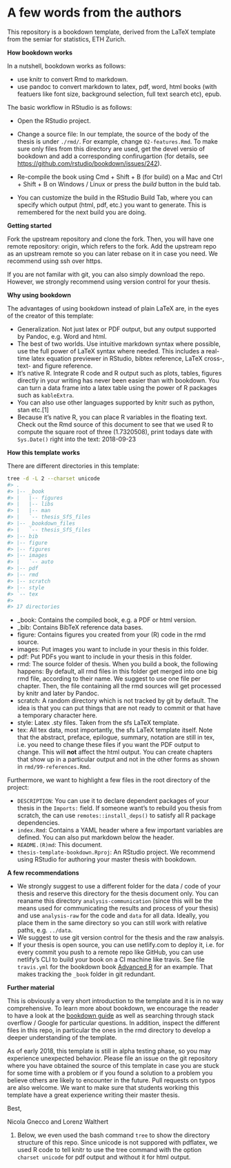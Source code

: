 
<!-- README.md is generated from README.Rmd. Please edit that file -->

# A few words from the authors

This repository is a bookdown template, derived from the LaTeX template
from the semiar for statistics, ETH Zurich.

**How bookdown works**

In a nutshell, bookdown works as follows:

  - use knitr to convert Rmd to markdown.
  - use pandoc to convert markdown to latex, pdf, word, html books (with
    featuers like font size, background selection, full text search
    etc), epub.

The basic workflow in RStudio is as follows:

  - Open the RStudio project.
  - Change a source file: In our template, the source of the body of the
    thesis is under `./rmd/`. For example, change `02-features.Rmd`. To
    make sure only files from this directory are used, get the devel
    versio of bookdown and add a corresponding confirugartion (for
    details, see <https://github.com/rstudio/bookdown/issues/242>).

  - Re-compile the book using Cmd + Shift + B (for build) on a Mac and
    Ctrl + Shift + B on Windows / Linux or press the *build* button in 
    the buld tab.

  - You can customize the build in the RStudio Build Tab, where you can
    specify which output (html, pdf, etc.) you want to generate. This is
    remembered for the next build you are doing.

**Getting started**

Fork the upstream repository and clone the fork. Then, you will have one
remote repository: origin, which refers to the fork. Add the upstream
repo as an upstream remote so you can later rebase on it in case you
need. We recommend using ssh over https.

If you are not familar with git, you can also simply download the repo.
However, we strongly recommend using version control for your thesis.

**Why using bookdown**

The advantages of using bookdown instead of plain LaTeX are, in the eyes
of the creator of this template:

  - Generalization. Not just latex or PDF output, but any output
    supported by Pandoc, e.g. Word and html.
  - The best of two worlds. Use intuitive markdown syntax where
    possible, use the full power of LaTeX syntax where needed. This
    includes a real-time latex equation previewer in RStudio, bibtex
    reference, LaTeX cross-, text- and figure reference.
  - It’s native R. Integrate R code and R output such as plots, tables,
    figures directly in your writing has never been easier than with
    bookdown. You can turn a data frame into a latex table using the
    power of R packages such as `kableExtra`.
  - You can also use other languages supported by knitr such as python,
    stan etc.\[1\]
  - Because it’s native R, you can place R variables in the floating
    text. Check out the Rmd source of this document to see that we used
    R to compute the square root of three (1.7320508), print todays date
    with `Sys.Date()` right into the text: 2018-09-23

**How this template works**

There are different directories in this template:

``` bash
tree -d -L 2 --charset unicode
#> .
#> |-- _book
#> |   |-- figures
#> |   |-- libs
#> |   |-- man
#> |   `-- thesis_SfS_files
#> |-- _bookdown_files
#> |   `-- thesis_SfS_files
#> |-- bib
#> |-- figure
#> |-- figures
#> |-- images
#> |   `-- auto
#> |-- pdf
#> |-- rmd
#> |-- scratch
#> |-- style
#> `-- tex
#> 
#> 17 directories
```

  - \_book: Contains the compiled book, e.g. a PDF or html version.
  - \_bib: Contains BibTeX reference data bases.
  - figure: Contains figures you created from your (R) code in the rmd
    source.
  - images: Put images you want to include in your thesis in this
    folder.
  - pdf: Put PDFs you want to include in your thesis in this folder.
  - rmd: The source folder of thesis. When you build a book, the
    following happens: By default, all rmd files in this folder get
    merged into one big rmd file, according to their name. We suggest to
    use one file per chapter. Then, the file containing all the rmd
    sources will get processed by knitr and later by Pandoc.
  - scratch: A random directory which is not tracked by git by default.
    The idea is that you can put things that are not ready to commit or
    that have a temporary character here.
  - style: Latex .sty files. Taken from the sfs LaTeX template.
  - tex: All tex data, most importantly, the sfs LaTeX template itself.
    Note that the abstract, preface, epilogue, summary, notation are
    still in tex, i.e. you need to change these files if you want the
    PDF output to change. This will **not** affect the html output. You
    can create chapters that show up in a particular output and not in
    the other forms as shown in `rmd/99-references.Rmd`.

Furthermore, we want to highlight a few files in the root directory of
the project:

  - `DESCRIPTION`: You can use it to declare dependent packages of your
    thesis in the `Imports:` field. If someone want’s to rebuild you
    thesis from scratch, the can use `remotes::install_deps()` to
    satisfy all R package dependencies.
  - `index.Rmd`: Contains a YAML header where a few important variables
    are defined. You can also put markdown below the header.
  - `README.(R)md`: This document.
  - `thesis-template-bookdown.Rproj`: An RStudio project. We recommend
    using RStudio for authoring your master thesis with bookdown.

**A few recommendations**

  - We strongly suggest to use a different folder for the data / code of
    your thesis and reserve this directory for the thesis document only.
    You can reaname this directory `analysis-communication` (since this
    will be the means used for communicating the results and process of
    your thesis) and use `analysis-raw` for the code and `data` for all
    data. Ideally, you place them in the same directory so you can still
    work with relative paths, e.g. `../data`.
  - We suggest to use git version control for the thesis and the raw
    analsyis.
  - If your thesis is open source, you can use netlify.com to deploy it,
    i.e. for every commit you push to a remote repo like GitHub, you can
    use netlify’s CLI to build your book on a CI machine like travis.
    See file `travis.yml` for the bookdown book [Advanced
    R](https://github.com/hadley/adv-r/tree/88dcb07e2b2ae634af6cdeafff2f3ea976077064)
    for an example. That makes tracking the `_book` folder in git
    redundant.

**Further material**

This is obviously a very short introduction to the template and it is in
no way comprehensive. To learn more about bookdown, we encourage the
reader to have a look at the [bookdown
guide](https://bookdown.org/yihui/bookdown/) as well as searching
through stack overflow / Google for particular questions. In addition,
inspect the different files in this repo, in particular the ones in the
rmd directory to develop a deeper understanding of the template.

As of early 2018, this template is still in alpha testing phase, so you
may experience unexpected behavior. Please file an issue on the git
repository where you have obtained the source of this template in case
you are stuck for some time with a problem or if you found a solution to
a problem you believe others are likely to encounter in the future. Pull
requests on typos are also welcome. We want to make sure that students
working this template have a great experience writing their master
thesis.

Best,

Nicola Gnecco and Lorenz Walthert

1.  Below, we even used the bash command `tree` to show the directory
    structure of this repo. Since unicode is not suppored with pdflatex,
    we used R code to tell knitr to use the tree command with the option
    `charset unicode` for pdf output and without it for html output.
